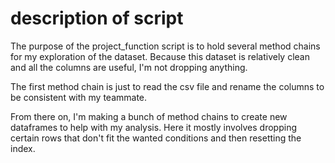 # description of script

The purpose of the project_function script is to hold several method chains for my exploration of the dataset. 
Because this dataset is relatively clean and all the columns are useful, I'm not dropping anything. 

The first method chain is just to read the csv file and rename the columns to be consistent with my teammate.

From there on, I'm making a bunch of method chains to create new dataframes to help with my analysis. Here it mostly involves dropping certain rows that don't fit the wanted conditions and then resetting the index.